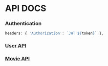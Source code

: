 # API DOCS

### Authentication
```js
headers: { 'Authorization': `JWT ${token}` },
```

### [User API](./users.md)

### [Movie API](./movies.md)